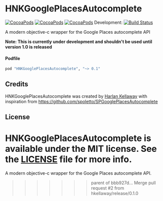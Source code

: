 # HNKGooglePlacesAutocomplete

[![CocoaPods](https://img.shields.io/cocoapods/v/HNKGooglePlacesAutocomplete.svg)](http://cocoapods.org/pods/HNKGooglePlacesAutocomplete)
[![CocoaPods](https://img.shields.io/cocoapods/l/HNKGooglePlacesAutocomplete.svg)](https://raw.githubusercontent.com/hkellaway/HNKGooglePlacesAutocomplete/master/LICENSE)
[![CocoaPods](https://img.shields.io/cocoapods/p/HNKGooglePlacesAutocomplete.svg)](http://cocoapods.org/pods/HNKGooglePlacesAutocomplete)
Development: [![Build Status](https://travis-ci.org/hkellaway/HNKGooglePlacesAutocomplete.svg?branch=develop)](https://travis-ci.org/hkellaway/HNKGooglePlacesAutocomplete)

A modern objective-c wrapper for the Google Places autocomplete API

**Note: This is currently under development and shouldn't be used until version 1.0 is released**

#### Podfile

```ruby
pod "HNKGooglePlacesAutocomplete", "~> 0.1"
```

## Credits

HNKGooglePlacesAutocomplete was created by [Harlan Kellaway](http://harlankellaway.com) with inspiration from https://github.com/spoletto/SPGooglePlacesAutocomplete

## License

HNKGooglePlacesAutocomplete is available under the MIT license. See the [LICENSE](https://raw.githubusercontent.com/hkellaway/HNKGooglePlacesAutocomplete/master/LICENSE) file for more info.
=======
A modern objective-c wrapper for the Google Places autocomplete API.
>>>>>>> parent of bbb927d... Merge pull request #2 from hkellaway/release/0.1.0
